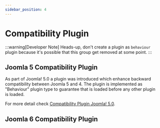 ```yaml
---
sidebar_position: 4
---
```


Compatibility Plugin
====================

:::warning[Developer Note]
  Heads-up, don't create a plugin as `behaviour` plugin because it's possible that this group get removed at some point.
:::

## Joomla 5 Compatibility Plugin

As part of Joomla! 5.0 a plugin was introduced which enhance backward compatibility between Joomla 5 and 4.
The plugin is implemented as "Behaviour" plugin type to guarantee that is loaded before any other plugin is loaded.

For more detail check [Compatibility Plugin Joomla! 5.0](https://manual.joomla.org/migrations/44-50/compat-plugin).

## Joomla 6 Compatibility Plugin

